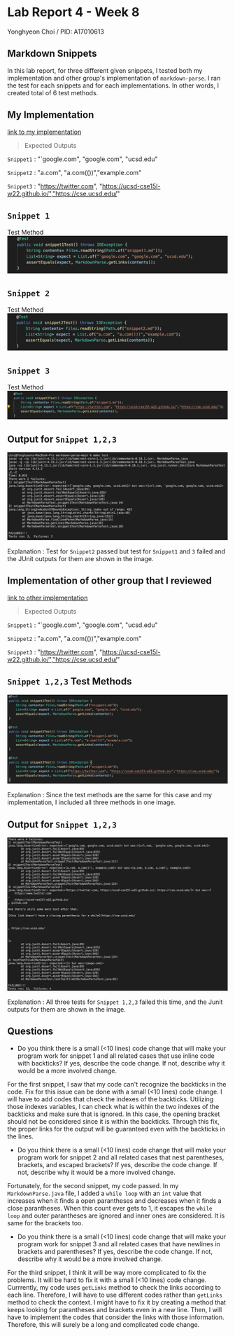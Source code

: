 # Lab Report 4 - Week 8

Yonghyeon Choi / PID: A17010613

## Markdown Snippets
In this lab report, for three different given snippets, I tested both my implementation and 
other group's implementation of `markdown-parse`. I ran the test for each snippets and for each
implementations. In other words, I created total of 6 test methods. 





## My Implementation
[link to my implementation](https://github.com/choi8616/markdown-parse.git)

> Expected Outputs 

`Snippet1` : "`google.com", "google.com", "ucsd.edu"

`Snippet2` : "a.com", "a.com(())","example.com"

`Snippet3` : "https://twitter.com", "https://ucsd-cse15l-w22.github.io/","https://cse.ucsd.edu/"


## `Snippet 1`

Test Method
![Image](snippet1Test.png)



## `Snippet 2`

Test Method
![Image](snippet2Test.png)



## `Snippet 3`

Test Method
![Image](snippet3Test.png)




## Output for `Snippet 1,2,3`

![Image](myCodeResult.png)

Explanation : Test for `Snippet2` passed but test for `Snippet1` and `3` failed and the JUnit outputs 
for them are shown in the image.





## Implementation of other group that I reviewed 
[link to other implementation](https://github.com/Stocktocon/markdown-parse.git)

> Expected Outputs 

`Snippet1` : "`google.com", "google.com", "ucsd.edu"

`Snippet2` : "a.com", "a.com(())","example.com"

`Snippet3` : "https://twitter.com", "https://ucsd-cse15l-w22.github.io/","https://cse.ucsd.edu/"

## `Snippet 1,2,3` Test Methods

![Image](snippetTestOther.png)

Explanation : Since the test methods are the same for this case and my implementation, I included
all three methods in one image. 



## Output for `Snippet 1,2,3` 

![Image](otherCodeResult.png)

Explanation : All three tests for `Snippet 1,2,3` failed this time, and the Junit outputs for them
are shown in the image. 



## Questions 

- Do you think there is a small (<10 lines) code change that will make your program work for snippet 
1 and all related cases that use inline code with backticks? If yes, describe the code change. If not, 
describe why it would be a more involved change.

For the first snippet, I saw that my code can't recognize the backticks in the code. Fix for this issue
can be done with a small (<10 lines) code change. I will have to add codes that check the indexes of the 
backticks. Utilizing those indexes variables, I can check what is within the two indexes of the backticks 
and make sure that is ignored. In this case, the opening bracket should not be considered since it is 
within the backticks. Through this fix, the proper links for the output will be guaranteed even with
the backticks in the lines.

- Do you think there is a small (<10 lines) code change that will make your program work for snippet 2 
and all related cases that nest parentheses, brackets, and escaped brackets? If yes, describe the 
code change. If not, describe why it would be a more involved change.

Fortunately, for the second snippet, my code passed. In my `MarkdownParse.java` file, I added a `while loop`
with an `int` value that increases when it finds a open parantheses and decreases when it finds a close
parantheses. When this count ever gets to 1, it escapes the `while loop` and outer parantheses are ignored
and inner ones are considered. It is same for the brackets too. 

- Do you think there is a small (<10 lines) code change that will make your program work for snippet 3 
and all related cases that have newlines in brackets and parentheses? If yes, describe the code change. 
If not, describe why it would be a more involved change.

For the third snippet, I think it will be way more complicated to fix the problems. It will be hard to 
fix it with a small (<10 lines) code change. Currrently, my code uses `getLinks` method to check the 
links according to each line. Therefore, I will have to use different codes rather than `getLinks` method
to check the context. I might have to fix it by creating a method that keeps looking for parantheses and
brackets even in a new line. Then, I will have to implement the codes that consider the links with those 
information. Therefore, this will surely be a long and complicated code change. 
